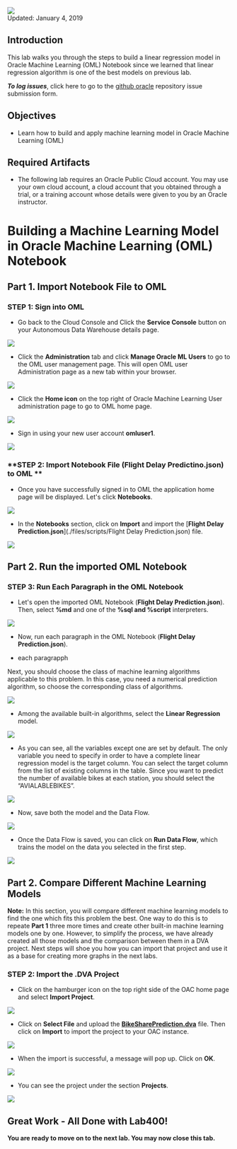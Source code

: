 ![](images/400/Picture400-lab.png)  
Updated: January 4, 2019

## Introduction

This lab walks you through the steps to build a linear regression model in Oracle Machine Learning (OML) Notebook since we learned that linear regression algorithm is one of the best models on previous lab. 

**_To log issues_**, click here to go to the [github oracle](https://github.com/oracle/learning-library/issues/new) repository issue submission form.

## Objectives
-   Learn how to build and apply machine learning model in Oracle Machine Learning (OML)

## Required Artifacts
-   The following lab requires an Oracle Public Cloud account. You may use your own cloud account, a cloud account that you obtained through a trial, or a training account whose details were given to you by an Oracle instructor.



# Building a Machine Learning Model in Oracle Machine Learning (OML) Notebook

## Part 1. Import Notebook File to OML 

### **STEP 1: Sign into OML**

-   Go back to the Cloud Console and Click the **Service Console** button on your Autonomous Data Warehouse details page.

![](./images/100/Picture100-34.jpeg)

-   Click the **Administration** tab and click **Manage Oracle ML Users** to go to the OML user management page. This will open OML user Administration page as a new tab within your browser.

![](./images/100/Picture100-35.jpeg)


- Click the **Home icon** on the top right of Oracle Machine Learning User administration page to go to OML home page.

![](./images/400/Picture400-1.jpeg)


- Sign in using your new user account **omluser1**. 

![](./images/400/Picture400-2.jpeg)


### **STEP 2: Import Notebook File (Flight Delay Predictino.json) to OML **

- Once you have successfully signed in to OML the application home page will be displayed. Let's click **Notebooks**. 

![](./images/400/Picture400-3.jpeg)


- In the **Notebooks** section, click on **Import** and import the [**Flight Delay Prediction.json**](./files/scripts/Flight Delay Prediction.json) file.

![](./images/400/Picture400-4.jpeg)


## Part 2. Run the imported OML Notebook

### **STEP 3: Run Each Paragraph in the OML Notebook**

- Let's open the imported OML Notebook (**Flight Delay Prediction.json**). Then, select **%md** and one of the **%sql and %script** interpreters. 

![](./images/400/Picture400-5.jpeg)

- Now, run each paragraph in the OML Notebook (**Flight Delay Prediction.json**). 



- each paragrapph 






Next, you should choose the class of machine learning algorithms applicable to this problem. In this case, you need a numerical prediction algorithm, so choose the corresponding class of algorithms.

![](./images/400/Picture400-13.png)

-   Among the available built-in algorithms, select the **Linear Regression** model.

![](./images/400/Picture400-14.png)

-   As you can see, all the variables except one are set by default. The only variable you need to specify in order to have a complete linear regression model is the target column. You can select the target column from the list of existing columns in the table. Since you want to predict the number of available bikes at each station, you should select the “AVIALABLEBIKES”.

![](./images/400/Picture400-15.png)

-   Now, save both the model and the Data Flow.

![](./images/400/Picture400-16.png)

-   Once the Data Flow is saved, you can click on **Run Data Flow**, which trains the model on the data you selected in the first step.

![](./images/400/Picture400-17.png)




## Part 2. Compare Different Machine Learning Models

**Note:** In this section, you will compare different machine learning models to find the one which fits this problem the best. One way to do this is to repeate **Part 1** three more times and create other built-in machine learning models one by one. However, to simplify the process, we have already created all those models and the comparison between them in a DVA project. Next steps will shoe you how you can import that project and use it as a base for creating more graphs in the next labs.

### **STEP 2: Import the .DVA Project**

-   Click on the hamburger icon on the top right side of the OAC home page and select **Import Project**.

![](./images/400/Picture400-21.png)

-   Click on **Select File** and upload the [**BikeSharePrediction.dva**](./files/project/BikeSharePrediction.dva) file. Then click on **Import** to import the project to your OAC instance.

![](./images/400/Picture400-22.png)

-   When the import is successful, a message will pop up. Click on **OK**.

![](./images/400/Picture400-23.png)

-   You can see the project under the section **Projects**.

![](./images/400/Picture400-24.png)



## Great Work - All Done with Lab400!
**You are ready to move on to the next lab. You may now close this tab.**
